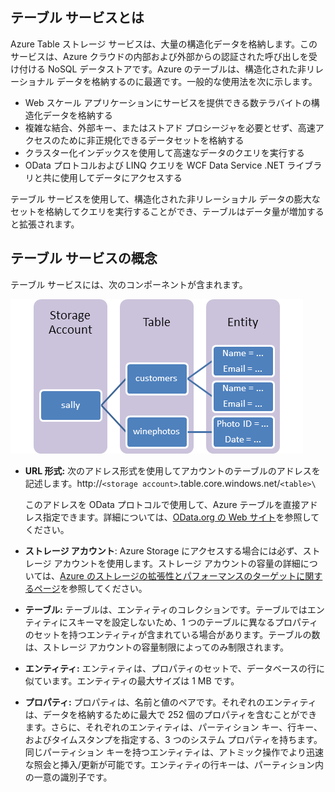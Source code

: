 ## テーブル サービスとは

Azure Table ストレージ サービスは、大量の構造化データを格納します。このサービスは、Azure クラウドの内部および外部からの認証された呼び出しを受け付ける NoSQL データストアです。Azure のテーブルは、構造化された非リレーショナル データを格納するのに最適です。一般的な使用法を次に示します。

-   Web スケール アプリケーションにサービスを提供できる数テラバイトの構造化データを格納する
-   複雑な結合、外部キー、またはストアド プロシージャを必要とせず、高速アクセスのために非正規化できるデータセットを格納する
-   クラスター化インデックスを使用して高速なデータのクエリを実行する
-   OData プロトコルおよび LINQ クエリを WCF Data Service .NET ライブラリと共に使用してデータにアクセスする

テーブル サービスを使用して、構造化された非リレーショナル データの膨大なセットを格納してクエリを実行することができ、テーブルはデータ量が増加すると拡張されます。

## テーブル サービスの概念

テーブル サービスには、次のコンポーネントが含まれます。

![Table1][Table1]

-   **URL 形式:** 次のアドレス形式を使用してアカウントのテーブルのアドレスを記述します。http://`<storage account>`.table.core.windows.net/`<table>\`  
      
    このアドレスを OData プロトコルで使用して、Azure テーブルを直接アドレス指定できます。詳細については、[OData.org の Web サイト][]を参照してください。

-   **ストレージ アカウント**: Azure Storage にアクセスする場合には必ず、ストレージ アカウントを使用します。ストレージ アカウントの容量の詳細については、[Azure のストレージの拡張性とパフォーマンスのターゲットに関するページ](storage-scalability-targets.md)を参照してください。

-   **テーブル:** テーブルは、エンティティのコレクションです。テーブルではエンティティにスキーマを設定しないため、1 つのテーブルに異なるプロパティのセットを持つエンティティが含まれている場合があります。テーブルの数は、ストレージ アカウントの容量制限によってのみ制限されます。

-   **エンティティ:** エンティティは、プロパティのセットで、データベースの行に似ています。エンティティの最大サイズは 1 MB です。

-   **プロパティ:** プロパティは、名前と値のペアです。それぞれのエンティティは、データを格納するために最大で 252 個のプロパティを含むことができます。さらに、それぞれのエンティティは、パーティション キー、行キー、およびタイムスタンプを指定する、3 つのシステム プロパティを持ちます。同じパーティション キーを持つエンティティは、アトミック操作でより迅速な照会と挿入/更新が可能です。エンティティの行キーは、パーティション内の一意の識別子です。


  
[Table1]: ./media/storage-table-concepts-include/table1.png
[OData.org の Web サイト]: http://www.odata.org/

<!--HONumber=52-->
